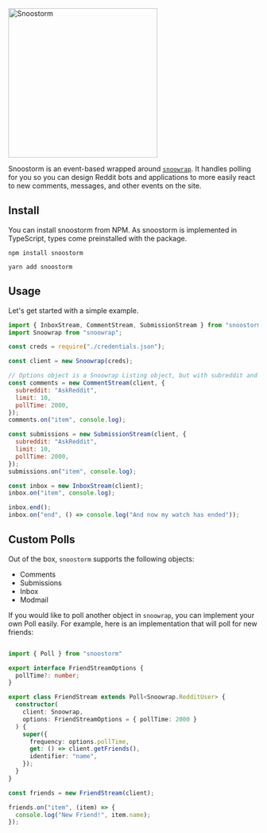 <img width="300" alt="Snoostorm" src="https://user-images.githubusercontent.com/8839926/162346532-bb40a5ae-7cc8-4f4b-adbf-a850ff130ab1.png">

Snoostorm is an event-based wrapped around [`snoowrap`](https://npm.im/snoowrap). It handles polling for you so you can design Reddit bots and applications to more easily react to new comments, messages, and other events on the site.

## Install
You can install snoostorm from NPM. As snoostorm is implemented in TypeScript, types come preinstalled with the package.

```
npm install snoostorm
```
```
yarn add snoostorm
```


## Usage

Let's get started with a simple example. 

```javascript
import { InboxStream, CommentStream, SubmissionStream } from "snoostorm";
import Snoowrap from "snoowrap";

const creds = require("./credentials.json");

const client = new Snoowrap(creds);

// Options object is a Snoowrap Listing object, but with subreddit and pollTime options
const comments = new CommentStream(client, {
  subreddit: "AskReddit",
  limit: 10,
  pollTime: 2000,
});
comments.on("item", console.log);

const submissions = new SubmissionStream(client, {
  subreddit: "AskReddit",
  limit: 10,
  pollTime: 2000,
});
submissions.on("item", console.log);

const inbox = new InboxStream(client);
inbox.on("item", console.log);

inbox.end();
inbox.on("end", () => console.log("And now my watch has ended"));
```

## Custom Polls

Out of the box, `snoostorm` supports the following objects:

- Comments
- Submissions
- Inbox
- Modmail

If you would like to poll another object in `snoowrap`, you can implement your own Poll easily. For example, here is an implementation that will poll for new friends:

```TypeScript

import { Poll } from "snoostorm"

export interface FriendStreamOptions {
  pollTime?: number;
}

export class FriendStream extends Poll<Snoowrap.RedditUser> {
  constructor(
    client: Snoowrap,
    options: FriendStreamOptions = { pollTime: 2000 }
  ) {
    super({
      frequency: options.pollTime,
      get: () => client.getFriends(),
      identifier: "name",
    });
  }
}

const friends = new FriendStream(client);

friends.on("item", (item) => {
  console.log("New Friend!", item.name);
});


```
